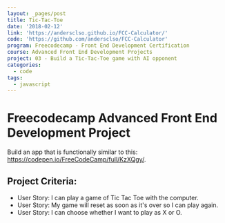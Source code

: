 ```yaml
---
layout: _pages/post
title: Tic-Tac-Toe
date: '2018-02-12'
link: 'https://andersclso.github.io/FCC-Calculator/'
code: 'https://github.com/andersclso/FCC-Calculator'
program: Freecodecamp - Front End Development Certification
course: Advanced Front End Development Projects
project: 03 - Build a Tic-Tac-Toe game with AI opponent
categories:
  - code
tags:
  - javascript
---
```

# Freecodecamp Advanced Front End Development Project
Build an app that is functionally similar to this: https://codepen.io/FreeCodeCamp/full/KzXQgy/.

## Project Criteria:
* User Story: I can play a game of Tic Tac Toe with the computer.
* User Story: My game will reset as soon as it's over so I can play again.
* User Story: I can choose whether I want to play as X or O.
